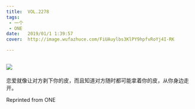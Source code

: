 ```yaml
---
title:	VOL.2278
tags:
 - 一个
 - ONE
date:	2019/01/1 1:39:57
cover:	http://image.wufazhuce.com/FiUAuylbs3KlPY9hpfvRoYj4I-RK

---
```

![](http://image.wufazhuce.com/FiUAuylbs3KlPY9hpfvRoYj4I-RK)
---

恋爱就像让对方剥下你的皮，而且知道对方随时都可能拿着你的皮，从你身边走开。
 
Reprinted from ONE
